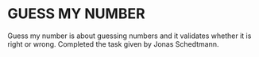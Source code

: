 # GUESS MY NUMBER
Guess my number is about guessing numbers and it validates whether it is right or wrong.
Completed the task given by Jonas Schedtmann.
